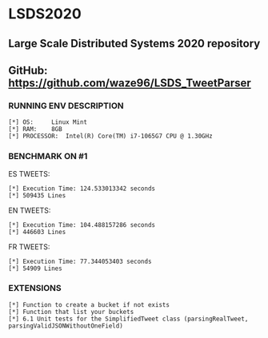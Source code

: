 # LSDS2020
## Large Scale Distributed Systems 2020 repository
## GitHub: https://github.com/waze96/LSDS_TweetParser


 ### RUNNING ENV DESCRIPTION
 
	[*] OS: 	Linux Mint
	[*] RAM:	8GB
	[*] PROCESSOR:	Intel(R) Core(TM) i7-1065G7 CPU @ 1.30GHz




### BENCHMARK ON #1

ES TWEETS:

	[*] Execution Time: 124.533013342 seconds
	[*] 509435 Lines

EN TWEETS:

	[*] Execution Time: 104.488157286 seconds
	[*] 446603 Lines

FR TWEETS:

	[*] Execution Time: 77.344053403 seconds
	[*] 54909 Lines
	
 ### EXTENSIONS
 	
	[*] Function to create a bucket if not exists
	[*] Function that list your buckets
 	[*] 6.1 Unit tests for the SimplifiedTweet class (parsingRealTweet, parsingValidJSONWithoutOneField)
	
